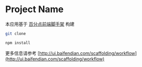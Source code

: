 # Project Name

本应用基于 [百分点前端脚手架](http://ui.baifendian.com/scaffolding) 构建

```sh
git clone 

npm install
```

更多信息请参考 [http://ui.baifendian.com/scaffolding/workflow](http://ui.baifendian.com/scaffolding/workflow)
